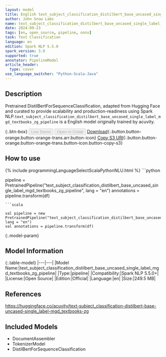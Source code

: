 ```yaml
---
layout: model
title: English text_subject_classification_distilbert_base_uncased_single_label_mgd_textbooks_zg_pipeline pipeline DistilBertForSequenceClassification from acuvity
author: John Snow Labs
name: text_subject_classification_distilbert_base_uncased_single_label_mgd_textbooks_zg_pipeline
date: 2024-09-23
tags: [en, open_source, pipeline, onnx]
task: Text Classification
language: en
edition: Spark NLP 5.5.0
spark_version: 3.0
supported: true
annotator: PipelineModel
article_header:
  type: cover
use_language_switcher: "Python-Scala-Java"
---
```


## Description

Pretrained DistilBertForSequenceClassification, adapted from Hugging Face and curated to provide scalability and production-readiness using Spark NLP.`text_subject_classification_distilbert_base_uncased_single_label_mgd_textbooks_zg_pipeline` is a English model originally trained by acuvity.

{:.btn-box}
<button class="button button-orange" disabled>Live Demo</button>
<button class="button button-orange" disabled>Open in Colab</button>
[Download](https://s3.amazonaws.com/auxdata.johnsnowlabs.com/public/models/text_subject_classification_distilbert_base_uncased_single_label_mgd_textbooks_zg_pipeline_en_5.5.0_3.0_1727087023830.zip){:.button.button-orange.button-orange-trans.arr.button-icon}
[Copy S3 URI](s3://auxdata.johnsnowlabs.com/public/models/text_subject_classification_distilbert_base_uncased_single_label_mgd_textbooks_zg_pipeline_en_5.5.0_3.0_1727087023830.zip){:.button.button-orange.button-orange-trans.button-icon.button-copy-s3}

## How to use



<div class="tabs-box" markdown="1">
{% include programmingLanguageSelectScalaPythonNLU.html %}
```python

pipeline = PretrainedPipeline("text_subject_classification_distilbert_base_uncased_single_label_mgd_textbooks_zg_pipeline", lang = "en")
annotations =  pipeline.transform(df)   

```
```scala

val pipeline = new PretrainedPipeline("text_subject_classification_distilbert_base_uncased_single_label_mgd_textbooks_zg_pipeline", lang = "en")
val annotations = pipeline.transform(df)

```
</div>

{:.model-param}
## Model Information

{:.table-model}
|---|---|
|Model Name:|text_subject_classification_distilbert_base_uncased_single_label_mgd_textbooks_zg_pipeline|
|Type:|pipeline|
|Compatibility:|Spark NLP 5.5.0+|
|License:|Open Source|
|Edition:|Official|
|Language:|en|
|Size:|249.5 MB|

## References

https://huggingface.co/acuvity/text-subject_classification-distilbert-base-uncased-single_label-mgd_textbooks-zg

## Included Models

- DocumentAssembler
- TokenizerModel
- DistilBertForSequenceClassification